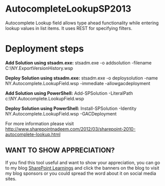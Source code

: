 # AutocompleteLookupSP2013
Autocomplete Lookup field allows type ahead functionality while entering lookup values in list items.
It uses REST for specifying filters.

# Deployment steps

**Add Solution using stsadm.exe:**
stsadm.exe -o addsolution -filename C:\NY.ExportVersionHistory.wsp 

**Deploy Solution using stsadm.exe:**
stsadm.exe -o deploysolution -name NY.Autocomplete.LookupField.wsp -immediate -allowgacdeployment

**Add Solution using PowerShell:**
Add-SPSolution -LiteralPath c:\NY.Autocomplete.LookupField.wsp

**Deploy Solution using PowerShell:**
Install-SPSolution -Identity NY.Autocomplete.LookupField.wsp -GACDeployment

For more information please visit http://www.sharepointnadeem.com/2012/03/sharepoint-2010-autocomplete-lookup.html

## WANT TO SHOW APPRECIATION? 

If you find this tool useful and want to show your appreciation, you can go to my blog [SharePoint Learnings](http://www.sharepointnadeem.com/2012/07/export-version-history-of-sharepoint.html) and click the banners on the blog to visit my blog sponsors or you could spread the word about it on social media sites.
